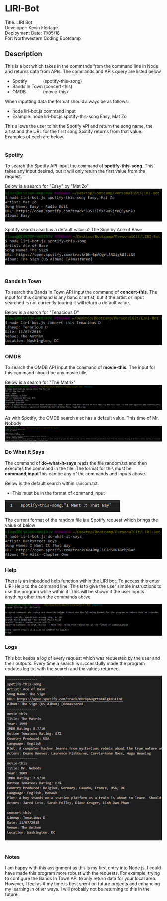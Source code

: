 # LIRI-Bot

Title: LIRI Bot<br />
Developer: Kevin Flerlage<br />
Deployment Date: 11/05/18<br />
For: Northwestern Coding Bootcamp<br />

## Description

This is a bot which takes in the commands from the command line in Node and returns data from APIs. The commands and APIs query are listed below
- Spotify&nbsp;&nbsp;&nbsp;&nbsp;&nbsp;&nbsp;&nbsp;&nbsp;&nbsp;&nbsp;&nbsp;&nbsp;&nbsp;(spotify-this-song)
- Bands In Town&nbsp;(concert-this)
- OMDB&nbsp;&nbsp;&nbsp;&nbsp;&nbsp;&nbsp;&nbsp;&nbsp;&nbsp;&nbsp;&nbsp;&nbsp;&nbsp;&nbsp;(movie-this)

When inputting data the format should always be as follows:
- node liri-bot.js command input
- Example: node liri-bot.js spotify-this-song Easy, Mat Zo

This allows the user to hit the Spotify API and return the song name, the artist and the URL for the first song Spotify returns from that value. Examples of each are below.<br /><br />

### Spotify

To search the Spotify API input the command of <strong>spotify-this-song</strong>. This takes any input desired, but it will only return the first value from the request.<br />

Below is a search for "Easy" by "Mat Zo"<br />
![Easy, Mat Zo Spotify Search](images/spotify-this-songSearch.png)<br />

Spotify search also has a default value of The Sign by Ace of Base<br />
![Spotify Default Search](images/spotify-this-songDefault.png)<br /><br />

### Bands In Town

To search the Bands In Town API input the command of <strong>concert-this</strong>. The input for this command is any band or artist, but if the artist or input searched is not currently touring it will return a default value.<br />

Below is a search for "Tenacious D"<br />
![Tenacious D Concert Search](images/concert-thisSearch.png)<br />

### OMDB

To search the OMDB API input the command of <strong>movie-this</strong>. The input for this command should be any movie title.<br />

Below is a search for "The Matrix"<br />
![The Matrix Movie Search](images/movie-thisSearch.png)<br />

As with Spotify, the OMDB search also has a default value. This time of Mr. Nobody<br />
![OMDB Default Search](images/movie-thisDefault.png)<br />

### Do What It Says

The command of <strong>do-what-it-says</strong> reads the file random.txt and then executes the command in the file. The format for this must be <strong>command,input</strong>This can be any of the commands and inputs above.<br />

Below is the default search within random.txt.<br />
- This must be in the format of command,input<br />

![Random.txt format](images/do-what-it-saysInput.png)<br />

The current format of the random file is a Spotify request which brings the value of below<br />
![Do What It Says Spotify Request](images/do-what-it-says.png)

### Help

There is an imbedded help function within the LIRI bot. To access this enter LIRI-Help to the command line. This is to give the user simple instructions to use the program while within it. This will be shown if the user inputs anything other than the commands above.<br />

![Help Log](images/helpFunction.png)

### Logs

This bot keeps a log of every request which was requested by the user and their outputs. Every time a search is successfully made the program updates log.txt with the search and the values returned.<br />

![Log](images/logtxt.png)<br /><br />

### Notes

I am happy with this assignment as this is my first entry into Node js. I could have made this program more robust with the requests. For example, trying to configure the Bands In Town API to only return data for your local area. However, I feel as if my time is best spent on future projects and enhancing my learning in other ways. I will probably not be returning to this in the future.
